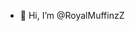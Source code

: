 - 👋 Hi, I’m @RoyalMuffinzZ

<!---
RoyalMuffinzZ/RoyalMuffinzZ is a ✨ special ✨ repository because its `README.md` (this file) appears on your GitHub profile.
You can click the Preview link to take a look at your changes.
--->
